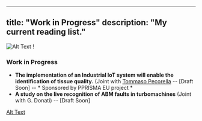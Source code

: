 
---
title: "Work in Progress"
description: "My current reading list."
---

![Alt Text](https://i.giphy.com/media/v1.Y2lkPTc5MGI3NjExMWwza3EyY3hqYmY4aHd2enUxMzU1enZzNW91Nm51bmFwYjRlZnVheSZlcD12MV9pbnRlcm5hbF9naWZfYnlfaWQmY3Q9Zw/3oz8xTUmZABI3PGwDe/giphy.gif) !
### Work in Progress

- **The implementation of an Industrial IoT system will enable the identification of tissue quality.**  (Joint with [Tommaso Pecorella](https://arc.net/l/quote/nkcuzaqb) -- [Draft Soon] -- * Sponsored by PPRISMA EU project *
- **A study on the live recognition of ABM faults in turbomachines** (Joint with G. Donati) -- [Draft Soon]

[Alt Text](https://i.giphy.com/media/v1.Y2lkPTc5MGI3NjExa2ZtdTliMm9wcnNpYXZwenA2YWdmazMxYmhkaTFodHloZHd3cGptbSZlcD12MV9pbnRlcm5hbF9naWZfYnlfaWQmY3Q9Zw/lizSDX8mHfbstV0GKw/giphy.gif)
